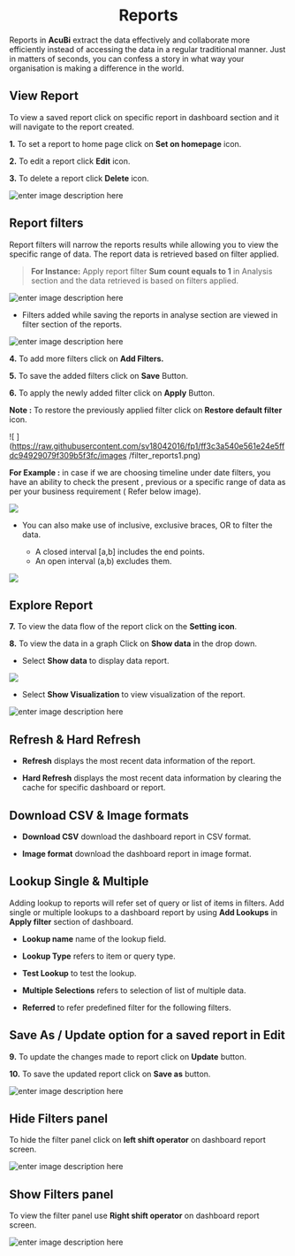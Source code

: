 <center><h1> Reports</h1></center>

 Reports in **AcuBi** extract the data effectively and collaborate more efficiently instead of accessing the data in a regular traditional manner. Just in matters of seconds, you can confess a story in what way your organisation is making a difference in the world.

## View Report

To view a saved report click on specific report in dashboard section and it will navigate to the report created.

**1.**  To set a report to home page  click on **Set on homepage** icon.

**2.** To edit a report click **Edit** icon.

**3.**  To delete a report click **Delete** icon.

![enter image description here](https://raw.githubusercontent.com/sv18042016/fp1/a617b3ae958c069a99a9a91df6097bda5762d6aa/images/savwe.png)


## Report filters

Report filters will narrow the reports results while allowing you to view the specific range of data. The report data is retrieved based on filter applied.
 
 > **For Instance:**
Apply report filter **Sum count equals to 1** in Analysis section and the data retrieved is based on filters applied.

![enter image description here](https://raw.githubusercontent.com/sv18042016/fp1/b852b51ab2d28891914aab1c0a1efd355c252a19/images/globalfil_overide_report.png)


- Filters added while saving the reports in analyse section are viewed in filter section of the reports.

![enter image description here](https://raw.githubusercontent.com/sv18042016/fp1/15dfd1a4df8f469f6e02424c1f2e25d399f3f979/images/global_filter_visu.png)

**4.** To add more filters click on **Add Filters.**
 
**5.**  To save the added filters click on **Save** Button.

**6.** To apply the newly added filter click on **Apply** Button.

**Note :** To restore the previously applied filter click on **Restore default filter** icon.

![
](https://raw.githubusercontent.com/sv18042016/fp1/ff3c3a540e561e24e5ffdc94929079f309b5f3fc/images
/filter_reports1.png)

**For Example :**  in case if we are choosing timeline under date filters, you have an ability to check the present , previous or a specific range of data as per your business requirement ( Refer below image). 

![
](https://raw.githubusercontent.com/sv18042016/fp1/9ef51de09e4e5f49959a15ca5cdbf8c130c792b3/images/time.png)

- You can also make use of inclusive, exclusive braces, OR to filter the data.

  - A closed interval [a,b] includes the end points.
  - An open interval (a,b) excludes them.
  
![
](https://raw.githubusercontent.com/sv18042016/fp1/1f5814f39a56216832c77c94d75e8f9c6a2fb97a/images/date.png)

## Explore Report

**7.** To view the data flow of the report click on the **Setting icon**.

**8.** To view the data in a graph Click on **Show data** in the drop down.

   -  Select **Show data** to display data report.
   
   ![
](https://raw.githubusercontent.com/sv18042016/fp1/e936982e20971effbecba83e6088080a4ba6a465/images/show_data1.png)

   -  Select **Show Visualization** to view visualization of the report.

![enter image description here](https://raw.githubusercontent.com/sv18042016/fp1/d52bc64c5ef2973d8b81e9a4f8925e0e50686102/images/show_data.png)

## Refresh & Hard Refresh

- **Refresh** displays the most recent data information of the report.

- **Hard Refresh**  displays the most recent data information by clearing the cache for specific dashboard or report.

## Download CSV & Image formats

- **Download CSV** download the dashboard report in CSV format.

- **Image format** download the dashboard report in image format.

## Lookup Single & Multiple
 
 Adding lookup to reports will refer set of query or list of items in filters. Add single or multiple lookups to a dashboard report by using **Add Lookups** in **Apply filter** section of dashboard.
 
- **Lookup name** name of the lookup field.

- **Lookup Type**  refers to item or query type.

- **Test Lookup** to test the lookup. 

- **Multiple Selections** refers to selection of list of multiple data.

- **Referred** to refer predefined filter for the following filters.

## Save As / Update option for a saved report in Edit

**9.**  To update the changes made to report click on **Update** button.

**10.**  To save the updated report click on **Save as** button.

![enter image description here](https://raw.githubusercontent.com/sv18042016/fp1/ec5304fcf5a159a2da18bfa3ac9681b06328b291/images/update_report2.png)

## Hide Filters panel

To hide the filter panel click on **left shift operator** on dashboard report screen.

![enter image description here](https://raw.githubusercontent.com/sv18042016/fp1/4379d0e2c52695f2ccdd41e99e118daeb6237113/images/hide_filter.png)

## Show Filters panel

 To view the filter panel use **Right shift operator** on dashboard report screen.

![enter image description here](https://raw.githubusercontent.com/sv18042016/fp1/cecc3454dfca83ec1a68e4fe46c0476a8db61154/images/display%20filter%20panel.png)
<!--stackedit_data:
eyJoaXN0b3J5IjpbMTA2MDQyNDUzNSw5MDA2NDI4MzBdfQ==
-->
<!--stackedit_data:
eyJoaXN0b3J5IjpbMTgxMzkwNjMzNCwxMTI3MDMwODU5LC0zMz
I5MDczNzUsNjkyNDg2MjA2LDE0MDk0MTE5MTAsMTYxNjE5NTEw
NywxNjIyODg2MywzMDA2NzA3MjUsMTgyMjg5OTQzOSwtODExMT
A2OTgyLC0xNTUwODI3ODU3LC0xMzIyMjM1Nzk4LDE3MzA5Nzk3
OTgsLTEyNTY5NzQ0MTFdfQ==
-->